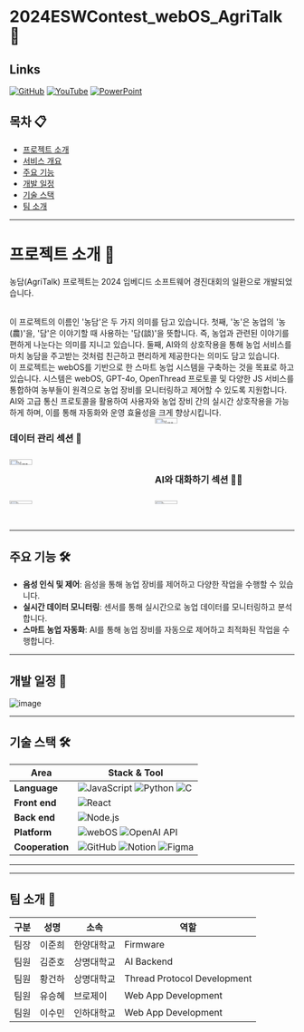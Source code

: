 # 2024ESWContest_webOS_AgriTalk 🌱

## Links

[![GitHub](https://img.shields.io/badge/GITHUB-000000?style=for-the-badge&logo=github&logoColor=white)](https://github.com/hwna00/2023ESWContest_webOS_3015) [![YouTube](https://img.shields.io/badge/YOUTUBE-FF0000?style=for-the-badge&logo=youtube&logoColor=white)](https://www.youtube.com) [![PowerPoint](https://img.shields.io/badge/POWERPOINT-B7472A?style=for-the-badge&logo=microsoft-powerpoint&logoColor=white)](https://www.microsoft.com/en-us/microsoft-365/powerpoint)

## 목차 📋
- [프로젝트 소개](#프로젝트-소개)
- [서비스 개요](#서비스-개요)
- [주요 기능](#주요-기능)
- [개발 일정](#개발-일정)
- [기술 스택](#기술-스택)
- [팀 소개](#팀-소개)

---

# 프로젝트 소개 🚜
농담(AgriTalk) 프로젝트는 2024 임베디드 소프트웨어 경진대회의 일환으로 개발되었습니다.

<br/>
이 프로젝트의 이름인 '농담'은 두 가지 의미를 담고 있습니다. 첫째, '농'은 농업의 '농(農)'을, '담'은 이야기할 때 사용하는 '담(談)'을 뜻합니다. 즉, 농업과 관련된 이야기를 편하게 나눈다는 의미를 지니고 있습니다. 둘째, AI와의 상호작용을 통해 농업 서비스를 마치 농담을 주고받는 것처럼 친근하고 편리하게 제공한다는 의미도 담고 있습니다.
<br/>
이 프로젝트는 webOS를 기반으로 한 스마트 농업 시스템을 구축하는 것을 목표로 하고 있습니다. 
시스템은 webOS, GPT-4o, OpenThread 프로토콜 및 다양한 JS 서비스를 통합하여 농부들이 원격으로 농업 장비를 모니터링하고 제어할 수 있도록 지원합니다.
AI와 고급 통신 프로토콜을 활용하여 사용자와 농업 장비 간의 실시간 상호작용을 가능하게 하며, 이를 통해 자동화와 운영 효율성을 크게 향상시킵니다.

<!-- 2x2 그리드로 이미지 추가 -->
<div style="display: grid; grid-template-columns: repeat(2, 1fr); gap: 10px;">

   ### 데이터 관리 섹션 🌾
   <img src="https://github.com/user-attachments/assets/967ec898-0610-4150-8ea7-35010ed90e0b" alt="image1" style="width:40%; height:auto; max-width:200px;">
   <img src="https://github.com/user-attachments/assets/8ef329b7-83bf-4b86-9006-40651feb4ab8" alt="image2" style="width:40%; height:auto; max-width:200px;">

   ### AI와 대화하기 섹션 🧑‍🌾
   <img src="https://github.com/user-attachments/assets/27ec0538-452f-4736-95a8-a0f98af421cc" alt="image4" style="width:40%; height:auto; max-width:200px;">
   <img src="https://github.com/user-attachments/assets/9339930a-0e3c-471c-aae0-7d304e29e951" alt="image3" style="width:40%; height:auto; max-width:200px;">
   
</div>



---


## 주요 기능 🛠️
- **음성 인식 및 제어**: 음성을 통해 농업 장비를 제어하고 다양한 작업을 수행할 수 있습니다.
- **실시간 데이터 모니터링**: 센서를 통해 실시간으로 농업 데이터를 모니터링하고 분석합니다.
- **스마트 농업 자동화**: AI를 통해 농업 장비를 자동으로 제어하고 최적화된 작업을 수행합니다.

---

## 개발 일정 📅

![image](https://github.com/user-attachments/assets/0ae64a3a-19fa-44d0-9dff-c8fe0553b0f1)

---

## 기술 스택 🛠️

| Area          | Stack & Tool |
|---------------|--------------|
| **Language**  | ![JavaScript](https://img.shields.io/badge/JavaScript-F7DF1E?style=for-the-badge&logo=javascript&logoColor=black) ![Python](https://img.shields.io/badge/Python-3776AB?style=for-the-badge&logo=python&logoColor=white) ![C](https://img.shields.io/badge/C-A8B9CC?style=for-the-badge&logo=c&logoColor=white) |
| **Front end**  | ![React](https://img.shields.io/badge/React-20232A?style=for-the-badge&logo=react&logoColor=61DAFB) |
| **Back end**  | ![Node.js](https://img.shields.io/badge/Node.js-43853D?style=for-the-badge&logo=node.js&logoColor=white) |
| **Platform**  | ![webOS](https://img.shields.io/badge/webOS-FF3366?style=for-the-badge&logo=webos&logoColor=white) ![OpenAI API](https://img.shields.io/badge/OpenAI-412991?style=for-the-badge&logo=openai&logoColor=white) |
| **Cooperation**  | ![GitHub](https://img.shields.io/badge/GitHub-181717?style=for-the-badge&logo=github&logoColor=white) ![Notion](https://img.shields.io/badge/Notion-000000?style=for-the-badge&logo=notion&logoColor=white) ![Figma](https://img.shields.io/badge/Figma-F24E1E?style=for-the-badge&logo=figma&logoColor=white) |

---

---

## 팀 소개 👥

| 구분   | 성명    | 소속        | 역할                       |
|--------|---------|-------------|-----------------------------|
| 팀장   | 이준희  | 한양대학교   | Firmware                    |
| 팀원   | 김준호  | 상명대학교 | AI Backend                  |
| 팀원   | 황건하  | 상명대학교 | Thread Protocol Development |
| 팀원   | 유승혜  | 브로제이                 | Web App Development         |
| 팀원   | 이수민  | 인하대학교      | Web App Development         |


